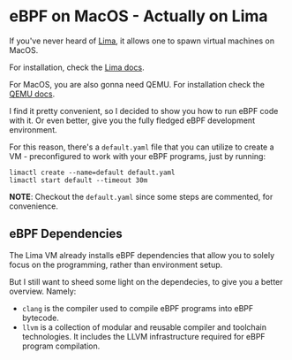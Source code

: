 # eBPF on MacOS - Actually on Lima

If you've never heard of [Lima](https://lima-vm.io/), it allows one to spawn virtual machines on MacOS.

For installation, check the [Lima docs](https://lima-vm.io/docs/installation/).

For MacOS, you are also gonna need QEMU. For installation check the [QEMU docs](https://www.qemu.org/download/#macos).

I find it pretty convenient, so I decided to show you how to run eBPF code with it. Or even better, give you the fully fledged eBPF development environment.

For this reason, there's a `default.yaml` file that you can utilize to create a VM - preconfigured to work with your eBPF programs, just by running:

```
limactl create --name=default default.yaml
limactl start default --timeout 30m
```

**NOTE**: Checkout the `default.yaml` since some steps are commented, for convenience.

## eBPF Dependencies

The Lima VM already installs eBPF dependencies that allow you to solely focus on the programming, rather than environment setup.

But I still want to sheed some light on the dependecies, to give you a better overview. Namely:

- `clang` is the compiler used to compile eBPF programs into eBPF bytecode.
- `llvm` is a collection of modular and reusable compiler and toolchain technologies. It includes the LLVM infrastructure required for eBPF program compilation.
